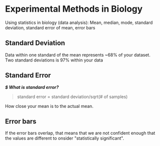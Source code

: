 # Experimental Methods in Biology

Using statistics in biology (data analysis):
Mean, median, mode, standard deviation, standard error of mean, error bars

## Standard Deviation

Data within one standard of the mean represents ~68% of your dataset. Two standard deviations is 97% within your data

## Standard Error

***$ What is standard error?***
> standard error = standard deviation/sqrt(# of samples)

How close your mean is to the actual mean.

## Error bars

If the error bars overlap, that means that we are not confident enough that the values are different to onsider "statistically significant".
